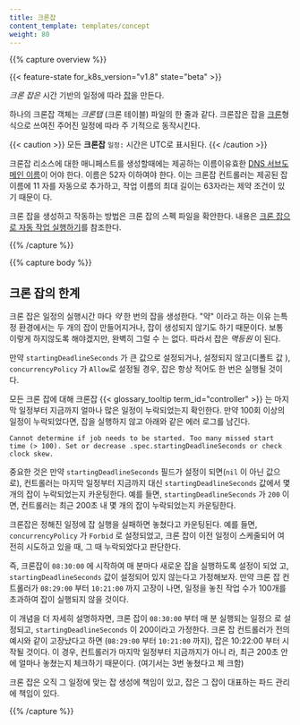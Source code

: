 ```yaml
---
title: 크론잡
content_template: templates/concept
weight: 80
---
```


{{% capture overview %}}

{{< feature-state for_k8s_version="v1.8" state="beta" >}}

_크론 잡은_ 시간 기반의 일정에 따라
[잡](/ko/docs/concepts/workloads/controllers/jobs-run-to-completion/)을 만든다.

하나의 크론잡 객체는 _크론탭_ (크론 테이블) 파일의 한 줄과 같다. 크론잡은 잡을
[크론](https://en.wikipedia.org/wiki/Cron)형식으로 쓰여진 주어진 일정에 따라 주
기적으로 동작시킨다.

{{< caution >}} 모든 **크론잡** `일정:` 시간은 UTC로 표시된다. {{< /caution >}}

크론잡 리소스에 대한 매니페스트를 생성할때에는 제공하는 이름이유효한
[DNS 서브도메인 이름](/ko/docs/concepts/overview/working-with-objects/names/#dns-서브도메인-이름들)이
어야 한다. 이름은 52자 이하여야 한다. 이는 크론잡 컨트롤러는 제공된 잡 이름에 11
자를 자동으로 추가하고, 작업 이름의 최대 길이는 63자라는 제약 조건이 있기 때문이
다.

크론 잡을 생성하고 작동하는 방법은 크론 잡의 스펙 파일을 확안한다. 내용은
[크론 잡으로 자동 작업 실행하기](/docs/tasks/job/automated-tasks-with-cron-jobs)를
참조한다.

{{% /capture %}}

{{% capture body %}}

## 크론 잡의 한계

크론 잡은 일정의 실행시간 마다 _약_ 한 번의 잡을 생성한다. "약" 이라고 하는 이유
는특정 환경에서는 두 개의 잡이 만들어지거나, 잡이 생성되지 않기도 하기 때문이다.
보통 이렇게 하지않도록 해야겠지만, 완벽히 그럴 수 는 없다. 따라서 잡은 _멱등원_
이 된다.

만약 `startingDeadlineSeconds` 가 큰 값으로 설정되거나, 설정되지 않고(디폴트 값
), `concurrencyPolicy` 가 `Allow`로 설정될 경우, 잡은 항상 적어도 한 번은 실행될
것이다.

모든 크론 잡에 대해 크론잡 {{< glossary_tooltip term_id="controller" >}} 는 마지
막 일정부터 지금까지 얼마나 많은 일정이 누락되었는지 확인한다. 만약 100회 이상의
일정이 누락되었다면, 잡을 실행하지 않고 아래와 같은 에러 로그를 남긴다.

```
Cannot determine if job needs to be started. Too many missed start time (> 100). Set or decrease .spec.startingDeadlineSeconds or check clock skew.
```

중요한 것은 만약 `startingDeadlineSeconds` 필드가 설정이 되면(`nil` 이 아닌 값으
로), 컨트롤러는 마지막 일정부터 지금까지 대신 `startingDeadlineSeconds` 값에서
몇 개의 잡이 누락되었는지 카운팅한다. 예를 들면, `startingDeadlineSeconds` 가
`200` 이면, 컨트롤러는 최근 200초 내 몇 개의 잡이 누락되었는지 카운팅한다.

크론잡은 정해진 일정에 잡 실행을 실패하면 놓쳤다고 카운팅된다. 예를 들면,
`concurrencyPolicy` 가 `Forbid` 로 설정되었고, 크론 잡이 이전 일정이 스케줄되어
여전히 시도하고 있을 때, 그 때 누락되었다고 판단한다.

즉, 크론잡이 `08:30:00` 에 시작하여 매 분마다 새로운 잡을 실행하도록 설정이 되었
고, `startingDeadlineSeconds` 값이 설정되어 있지 않는다고 가정해보자. 만약 크론
잡 컨트롤러가 `08:29:00` 부터 `10:21:00` 까지 고장이 나면, 일정을 놓친 작업 수가
100개를 초과하여 잡이 실행되지 않을 것이다.

이 개념을 더 자세히 설명하자면, 크론 잡이 `08:30:00` 부터 매 분 실행되는 일정으
로 설정되고, `startingDeadlineSeconds` 이 200이라고 가정한다. 크론 잡 컨트롤러가
전의 예시와 같이 고장났다고 하면 (`08:29:00` 부터 `10:21:00` 까지), 잡은
10:22:00 부터 시작될 것이다. 이 경우, 컨트롤러가 마지막 일정부터 지금까지가 아니
라, 최근 200초 안에 얼마나 놓쳤는지 체크하기 때문이다. (여기서는 3번 놓쳤다고 체
크함)

크론 잡은 오직 그 일정에 맞는 잡 생성에 책임이 있고, 잡은 그 잡이 대표하는 파드
관리에 책임이 있다.

{{% /capture %}}
